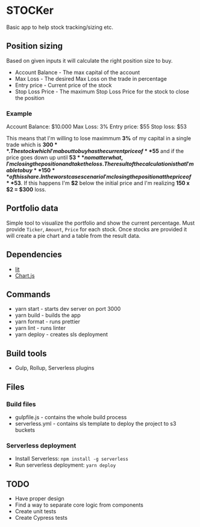 # STOCKer

Basic app to help stock tracking/sizing etc.

## Position sizing

Based on given inputs it will calculate the right position size to buy.
- Account Balance - The max capital of the account
- Max Loss - The desired Max Loss on the trade in percentage
- Entry price - Current price of the stock
- Stop Loss Price - The maximum Stop Loss Price for the stock to close the position

### Example

Account Balance: $10.000
Max Loss: 3%
Entry price: $55
Stop loss: $53

This means that I'm willing to lose maximmum **3%** of my capital in a single trade which is **$300**.
The stock which I'm about to buy has the current price of **$55** and if the price goes down up until **$53** no matter what, I'm closing the position and take the loss.
The result of the calculation is that I'm able to buy **150** of this share. In the worst case scenario I'm closing the position at the price of **$53**. 
If this happens I'm **$2** below the initial price and I'm realizing **150 x $2 = $300** loss.

## Portfolio data

Simple tool to visualize the portfolio and show the current percentage.
Must provide `Ticker`, `Amount`, `Price` for each stock.
Once stocks are provided it will create a pie chart and a table from the result data.

## Dependencies

- [lit](https://github.com/lit/lit)
- [Chart.js](https://github.com/chartjs/Chart.js)

## Commands

- yarn start - starts dev server on port 3000
- yarn build - builds the app
- yarn format - runs prettier
- yarn lint - runs linter
- yarn deploy - creates sls deployment

## Build tools

- Gulp, Rollup, Serverless plugins

## Files

### Build files

- gulpfile.js - contains the whole build process
- serverless.yml - contains sls template to deploy the project to s3 buckets

### Serverless deployment

- Install Serverless: `npm install -g serverless`
- Run serverless deployment: `yarn deploy`

## TODO

- Have proper design
- Find a way to separate core logic from components
- Create unit tests
- Create Cypress tests